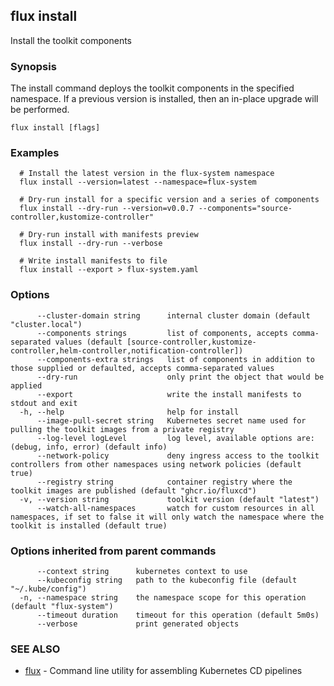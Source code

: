 ## flux install

Install the toolkit components

### Synopsis

The install command deploys the toolkit components in the specified namespace.
If a previous version is installed, then an in-place upgrade will be performed.

```
flux install [flags]
```

### Examples

```
  # Install the latest version in the flux-system namespace
  flux install --version=latest --namespace=flux-system

  # Dry-run install for a specific version and a series of components
  flux install --dry-run --version=v0.0.7 --components="source-controller,kustomize-controller"

  # Dry-run install with manifests preview
  flux install --dry-run --verbose

  # Write install manifests to file
  flux install --export > flux-system.yaml

```

### Options

```
      --cluster-domain string      internal cluster domain (default "cluster.local")
      --components strings         list of components, accepts comma-separated values (default [source-controller,kustomize-controller,helm-controller,notification-controller])
      --components-extra strings   list of components in addition to those supplied or defaulted, accepts comma-separated values
      --dry-run                    only print the object that would be applied
      --export                     write the install manifests to stdout and exit
  -h, --help                       help for install
      --image-pull-secret string   Kubernetes secret name used for pulling the toolkit images from a private registry
      --log-level logLevel         log level, available options are: (debug, info, error) (default info)
      --network-policy             deny ingress access to the toolkit controllers from other namespaces using network policies (default true)
      --registry string            container registry where the toolkit images are published (default "ghcr.io/fluxcd")
  -v, --version string             toolkit version (default "latest")
      --watch-all-namespaces       watch for custom resources in all namespaces, if set to false it will only watch the namespace where the toolkit is installed (default true)
```

### Options inherited from parent commands

```
      --context string      kubernetes context to use
      --kubeconfig string   path to the kubeconfig file (default "~/.kube/config")
  -n, --namespace string    the namespace scope for this operation (default "flux-system")
      --timeout duration    timeout for this operation (default 5m0s)
      --verbose             print generated objects
```

### SEE ALSO

* [flux](flux.md)	 - Command line utility for assembling Kubernetes CD pipelines

